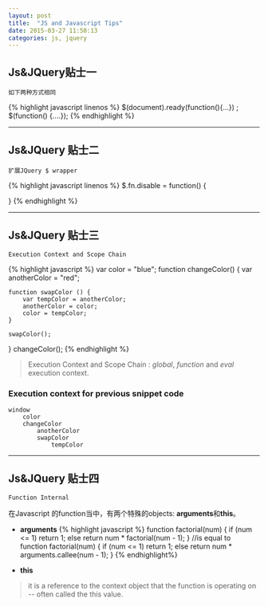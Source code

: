 ```yaml
---
layout: post
title:  "JS and Javascript Tips"
date: 2015-03-27 11:50:13
categories: js, jquery
---
```


## Js&JQuery贴士一 

    如下两种方式相同
{% highlight javascript linenos %}
$(document).ready(function(){...}) ;
$(function() {....});
{% endhighlight %}

***

## Js&JQuery 贴士二

    扩展JQuery $ wrapper

{% highlight javascript linenos %}
$.fn.disable = function() {
    
}
{% endhighlight %}

***

## Js&JQuery 贴士三
    Execution Context and Scope Chain

{% highlight javascript %}
var color = "blue";
function changeColor() {
    var anotherColor = "red";

    function swapColor () {
        var tempColor = anotherColor;
        anotherColor = color;
        color = tempColor;
    }

    swapColor();
}
changeColor();
{% endhighlight %}

> Execution Context and Scope Chain :
> *global*, *function* and *eval* execution context.

### Execution context for previous snippet code
    window
        color
        changeColor
            anotherColor
            swapColor
                tempColor

***

## Js&JQuery 贴士四
    Function Internal

在Javascript 的function当中，有两个特殊的objects: **arguments**和**this**。

- **arguments**
{% highlight javascript %}
    function factorial(num)
    {
        if (num <= 1)
            return 1;
        else
            return num * factorial(num - 1);
    }
    //is equal to
    function factorial(num)
    {
       if (num <= 1) 
           return 1;
        else
            return num * arguments.callee(num - 1);
    }
{% endhighlight%}

- **this**

> it is a reference to the context object that the function is operating on -- often called the this value.
